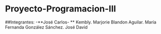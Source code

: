 # Proyecto-Programacion-III
##Integrantes:
-**José Carlos- **
Kembly.
Marjorie Blandon Aguilar.
María Fernanda González Sánchez.
José David
